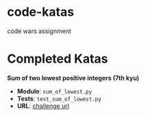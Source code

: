 # code-katas
code wars assignment

# Completed Katas

**Sum of two lowest positive integers (7th kyu)**

- **Module**: `sum_of_lowest.py`
- **Tests**: `test_sum_of_lowest.py`
- **URL**: [challenge url](https://www.codewars.com/kata/sum-of-two-lowest-positive-integers/train/python)

